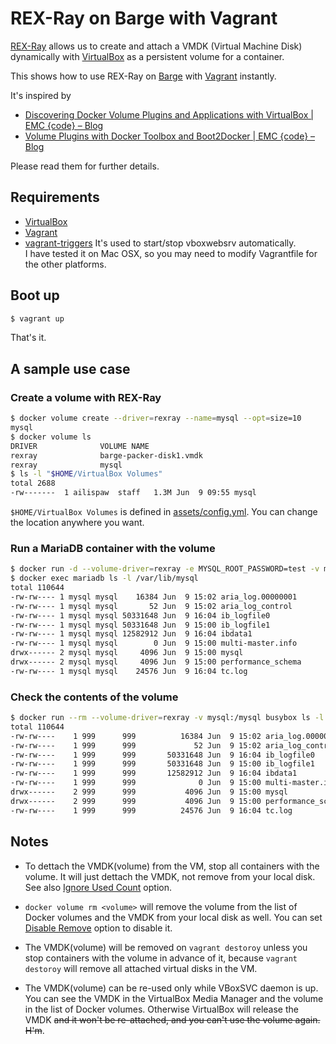 # REX-Ray on Barge with Vagrant

[REX-Ray](https://github.com/emccode/rexray) allows us to create and attach a VMDK (Virtual Machine Disk) dynamically with [VirtualBox](https://www.virtualbox.org/) as a persistent volume for a container.

This shows how to use REX-Ray on [Barge](https://atlas.hashicorp.com/ailispaw/boxes/barge) with [Vagrant](https://www.vagrantup.com/) instantly.

It's inspired by
- [Discovering Docker Volume Plugins and Applications with VirtualBox | EMC {code} – Blog](https://blog.emccode.com/2016/01/06/discovering-docker-volume-plugins-and-applications-with-virtualbox/)
- [Volume Plugins with Docker Toolbox and Boot2Docker | EMC {code} – Blog](https://blog.emccode.com/2016/01/19/volume-plugins-with-docker-toolbox-and-boot2docker/)

Please read them for further details.

## Requirements

- [VirtualBox](https://www.virtualbox.org/)
- [Vagrant](https://www.vagrantup.com/)
- [vagrant-triggers](https://github.com/emyl/vagrant-triggers)
  It's used to start/stop vboxwebsrv automatically.  
  I have tested it on Mac OSX, so you may need to modify Vagrantfile for the other platforms.

## Boot up

```bash
$ vagrant up
```

That's it.

## A sample use case

### Create a volume with REX-Ray

```bash
$ docker volume create --driver=rexray --name=mysql --opt=size=10
mysql
$ docker volume ls
DRIVER              VOLUME NAME
rexray              barge-packer-disk1.vmdk
rexray              mysql
$ ls -l "$HOME/VirtualBox Volumes"
total 2688
-rw-------  1 ailispaw  staff   1.3M Jun  9 09:55 mysql
```

`$HOME/VirtualBox Volumes` is defined in [assets/config.yml](assets/config.yml). You can change the location anywhere you want.

### Run a MariaDB container with the volume

```bash
$ docker run -d --volume-driver=rexray -e MYSQL_ROOT_PASSWORD=test -v mysql:/var/lib/mysql -p 3306:3306 --name mariadb mariadb
$ docker exec mariadb ls -l /var/lib/mysql
total 110644
-rw-rw---- 1 mysql mysql    16384 Jun  9 15:02 aria_log.00000001
-rw-rw---- 1 mysql mysql       52 Jun  9 15:02 aria_log_control
-rw-rw---- 1 mysql mysql 50331648 Jun  9 16:04 ib_logfile0
-rw-rw---- 1 mysql mysql 50331648 Jun  9 15:00 ib_logfile1
-rw-rw---- 1 mysql mysql 12582912 Jun  9 16:04 ibdata1
-rw-rw---- 1 mysql mysql        0 Jun  9 15:00 multi-master.info
drwx------ 2 mysql mysql     4096 Jun  9 15:00 mysql
drwx------ 2 mysql mysql     4096 Jun  9 15:00 performance_schema
-rw-rw---- 1 mysql mysql    24576 Jun  9 16:04 tc.log
```

### Check the contents of the volume

```bash
$ docker run --rm --volume-driver=rexray -v mysql:/mysql busybox ls -l /mysql
total 110644
-rw-rw----    1 999      999          16384 Jun  9 15:02 aria_log.00000001
-rw-rw----    1 999      999             52 Jun  9 15:02 aria_log_control
-rw-rw----    1 999      999       50331648 Jun  9 16:04 ib_logfile0
-rw-rw----    1 999      999       50331648 Jun  9 15:00 ib_logfile1
-rw-rw----    1 999      999       12582912 Jun  9 16:04 ibdata1
-rw-rw----    1 999      999              0 Jun  9 15:00 multi-master.info
drwx------    2 999      999           4096 Jun  9 15:00 mysql
drwx------    2 999      999           4096 Jun  9 15:00 performance_schema
-rw-rw----    1 999      999          24576 Jun  9 16:04 tc.log
```

## Notes

- To dettach the VMDK(volume) from the VM, stop all containers with the volume. It will just dettach the VMDK, not remove from your local disk. See also [Ignore Used Count](http://rexray.readthedocs.io/en/stable/user-guide/config/#ignore-used-count) option.

- `docker volume rm <volume>` will remove the volume from the list of Docker volumes and the VMDK from your local disk as well. You can set [Disable Remove](http://rexray.readthedocs.io/en/stable/user-guide/config/#disable-remove) option to disable it.

- The VMDK(volume) will be removed on `vagrant destoroy` unless you stop containers with the volume in advance of it, because `vagrant destoroy` will remove all attached virtual disks in the VM.

- The VMDK(volume) can be re-used only while VBoxSVC daemon is up. You can see the VMDK in the VirtualBox Media Manager and the volume in the list of Docker volumes. Otherwise VirtualBox will release the VMDK ~~and it won't be re-attached, and you can't use the volume again. H'm~~.
